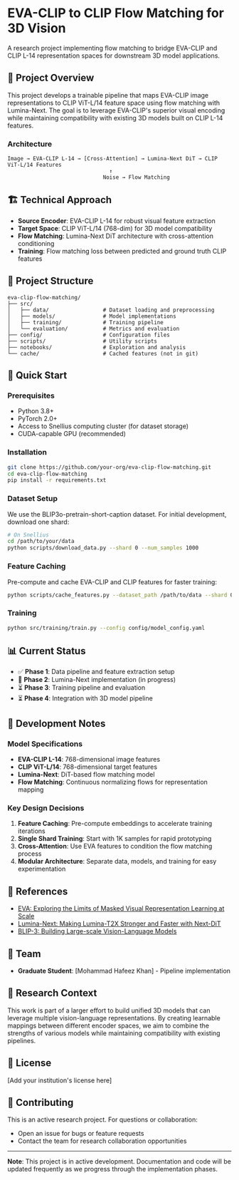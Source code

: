 # EVA-CLIP to CLIP Flow Matching for 3D Vision

A research project implementing flow matching to bridge EVA-CLIP and CLIP L-14 representation spaces for downstream 3D model applications.

## 🎯 Project Overview

This project develops a trainable pipeline that maps EVA-CLIP image representations to CLIP ViT-L/14 feature space using flow matching with Lumina-Next. The goal is to leverage EVA-CLIP's superior visual encoding while maintaining compatibility with existing 3D models built on CLIP L-14 features.

### Architecture

```
Image → EVA-CLIP L-14 → [Cross-Attention] → Lumina-Next DiT → CLIP ViT-L/14 Features
                                ↑
                              Noise → Flow Matching
```

## 🏗️ Technical Approach

- **Source Encoder**: EVA-CLIP L-14 for robust visual feature extraction
- **Target Space**: CLIP ViT-L/14 (768-dim) for 3D model compatibility  
- **Flow Matching**: Lumina-Next DiT architecture with cross-attention conditioning
- **Training**: Flow matching loss between predicted and ground truth CLIP features

## 📂 Project Structure

```
eva-clip-flow-matching/
├── src/
│   ├── data/                 # Dataset loading and preprocessing
│   ├── models/               # Model implementations
│   ├── training/             # Training pipeline
│   └── evaluation/           # Metrics and evaluation
├── config/                   # Configuration files
├── scripts/                  # Utility scripts
├── notebooks/                # Exploration and analysis
└── cache/                    # Cached features (not in git)
```

## 🚀 Quick Start

### Prerequisites

- Python 3.8+
- PyTorch 2.0+
- Access to Snellius computing cluster (for dataset storage)
- CUDA-capable GPU (recommended)

### Installation

```bash
git clone https://github.com/your-org/eva-clip-flow-matching.git
cd eva-clip-flow-matching
pip install -r requirements.txt
```

### Dataset Setup

We use the BLIP3o-pretrain-short-caption dataset. For initial development, download one shard:

```bash
# On Snellius
cd /path/to/your/data
python scripts/download_data.py --shard 0 --num_samples 1000
```

### Feature Caching

Pre-compute and cache EVA-CLIP and CLIP features for faster training:

```bash
python scripts/cache_features.py --dataset_path /path/to/data --shard 0
```

### Training

```bash
python src/training/train.py --config config/model_config.yaml
```

## 📊 Current Status

- ✅ **Phase 1**: Data pipeline and feature extraction setup
- 🔄 **Phase 2**: Lumina-Next implementation (in progress)
- ⏳ **Phase 3**: Training pipeline and evaluation
- ⏳ **Phase 4**: Integration with 3D model pipeline

## 🔧 Development Notes

### Model Specifications

- **EVA-CLIP L-14**: 768-dimensional image features
- **CLIP ViT-L/14**: 768-dimensional target features  
- **Lumina-Next**: DiT-based flow matching model
- **Flow Matching**: Continuous normalizing flows for representation mapping

### Key Design Decisions

1. **Feature Caching**: Pre-compute embeddings to accelerate training iterations
2. **Single Shard Training**: Start with 1K samples for rapid prototyping
3. **Cross-Attention**: Use EVA features to condition the flow matching process
4. **Modular Architecture**: Separate data, models, and training for easy experimentation

## 📖 References

- [EVA: Exploring the Limits of Masked Visual Representation Learning at Scale](https://arxiv.org/abs/2211.07636)
- [Lumina-Next: Making Lumina-T2X Stronger and Faster with Next-DiT](https://arxiv.org/abs/2406.18583)
- [BLIP-3: Building Large-scale Vision-Language Models](https://arxiv.org/abs/2408.11060)

## 👥 Team

- **Graduate Student**: [Mohammad Hafeez Khan] - Pipeline implementation 


## 🔬 Research Context

This work is part of a larger effort to build unified 3D models that can leverage multiple vision-language representations. By creating learnable mappings between different encoder spaces, we aim to combine the strengths of various models while maintaining compatibility with existing pipelines.

## 📝 License

[Add your institution's license here]

## 🤝 Contributing

This is an active research project. For questions or collaboration:
- Open an issue for bugs or feature requests
- Contact the team for research collaboration opportunities

---

**Note**: This project is in active development. Documentation and code will be updated frequently as we progress through the implementation phases.

